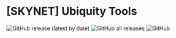 # [SKYNET] Ubiquity Tools
![GitHub release (latest by date)](https://img.shields.io/github/v/release/Hackerprod/-SKYNET-Ubiquity-Tools?style=plastic)
![GitHub all releases](https://img.shields.io/github/downloads/Hackerprod/-SKYNET-Ubiquity-Tools/total?style=plastic)
![GitHub](https://img.shields.io/github/issues/Hackerprod/-SKYNET-Ubiquity-Tools)
